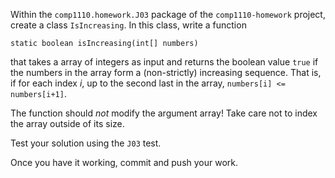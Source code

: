 
Within the `comp1110.homework.J03` package of the `comp1110-homework` project,
create a class `IsIncreasing`. In this class, write a function

```
static boolean isIncreasing(int[] numbers)
```

that takes a array of integers as input and returns the boolean value
`true` if the numbers in the array form a (non-strictly) increasing
sequence. That is, if for each index _i_, up to the second last in the
array, `numbers[i] <= numbers[i+1]`.

The function should _not_ modify the argument array!
Take care not to index the array outside of its size.

Test your solution using the `J03` test.

Once you have it working, commit and push your work.
